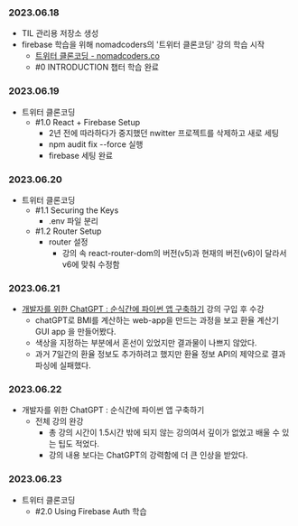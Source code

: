 ### 2023.06.18
- TIL 관리용 저장소 생성
- firebase 학습을 위해 nomadcoders의 '트위터 클론코딩' 강의 학습 시작
    - [트위터 클론코딩 - nomadcoders.co](https://nomadcoders.co/nwitter)
    - #0 INTRODUCTION 챕터 학습 완료

### 2023.06.19
- 트위터 클론코딩
    - #1.0 React + Firebase Setup
        - 2년 전에 따라하다가 중지했던 nwitter 프로젝트를 삭제하고 새로 세팅
        - npm audit fix --force 실행
        - firebase 세팅 완료

### 2023.06.20
- 트위터 클론코딩
    - #1.1 Securing the Keys
        - .env 파일 분리
    - #1.2 Router Setup
        - router 설정
            - 강의 속 react-router-dom의 버전(v5)과 현재의 버전(v6)이 달라서 v6에 맞춰 수정함

### 2023.06.21
- [개발자를 위한 ChatGPT : 순식간에 파이썬 앱 구축하기](https://www.udemy.com/course/chatgpt-for-programmers-korean/) 강의 구입 후 수강
    - chatGPT로 BMI를 계산하는 web-app을 만드는 과정을 보고 환율 계산기 GUI app 을 만들어봤다.
    - 색상을 지정하는 부분에서 혼선이 있었지만 결과물이 나쁘지 않았다.
    - 과거 7일간의 환율 정보도 추가하려고 했지만 환율 정보 API의 제약으로 결과 파싱에 실패했다.

### 2023.06.22
- 개발자를 위한 ChatGPT : 순식간에 파이썬 앱 구축하기
    - 전체 강의 완강
        - 총 강의 시간이 1.5시간 밖에 되지 않는 강의여서 깊이가 없었고 배울 수 있는 팁도 적었다.
        - 강의 내용 보다는 ChatGPT의 강력함에 더 큰 인상을 받았다.

### 2023.06.23
- 트위터 클론코딩
    - #2.0 Using Firebase Auth 학습

